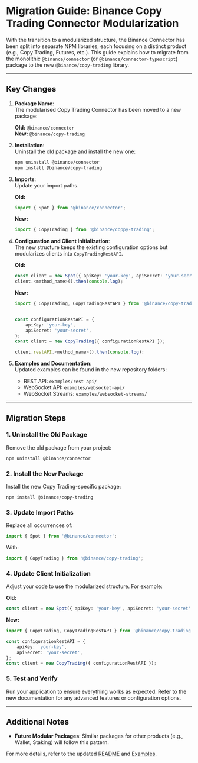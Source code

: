 # Migration Guide: Binance Copy Trading Connector Modularization

With the transition to a modularized structure, the Binance Connector has been split into separate NPM libraries, each focusing on a distinct product (e.g., Copy Trading, Futures, etc.). This guide explains how to migrate from the monolithic `@binance/connector` (or `@binance/connector-typescript`) package to the new `@binance/copy-trading` library.

---

## Key Changes

1. **Package Name**:  
   The modularised Copy Trading Connector has been moved to a new package:

    **Old:** `@binance/connector`  
     **New:** `@binance/copy-trading`

2. **Installation**:  
   Uninstall the old package and install the new one:

    ```bash
    npm uninstall @binance/connector
    npm install @binance/copy-trading
    ```

3. **Imports**:  
   Update your import paths.

    **Old:**

    ```typescript
    import { Spot } from '@binance/connector';
    ```

    **New:**

    ```typescript
    import { CopyTrading } from '@binance/coppy-trading';
    ```

4. **Configuration and Client Initialization**:  
   The new structure keeps the existing configuration options but modularizes clients into `CopyTradingRestAPI`.

    **Old:**

    ```typescript
    const client = new Spot({ apiKey: 'your-key', apiSecret: 'your-secret' });
    client.<method_name>().then(console.log);
    ```

    **New:**

    ```typescript
    import { CopyTrading, CopyTradingRestAPI } from '@binance/copy-trading';


    const configurationRestAPI = {
        apiKey: 'your-key',
        apiSecret: 'your-secret',
    };
    const client = new CopyTrading({ configurationRestAPI });

    client.restAPI.<method_name>().then(console.log);
    ```

5. **Examples and Documentation**:  
   Updated examples can be found in the new repository folders:
    - REST API: `examples/rest-api/`
    - WebSocket API: `examples/websocket-api/`
    - WebSocket Streams: `examples/websocket-streams/`

---

## Migration Steps

### 1. Uninstall the Old Package

Remove the old package from your project:

```bash
npm uninstall @binance/connector
```

### 2. Install the New Package

Install the new Copy Trading-specific package:

```bash
npm install @binance/copy-trading
```

### 3. Update Import Paths

Replace all occurrences of:

```typescript
import { Spot } from '@binance/connector';
```

With:

```typescript
import { CopyTrading } from '@binance/copy-trading';
```

### 4. Update Client Initialization

Adjust your code to use the modularized structure. For example:

**Old:**

```typescript
const client = new Spot({ apiKey: 'your-key', apiSecret: 'your-secret' });
```

**New:**

```typescript
import { CopyTrading, CopyTradingRestAPI } from '@binance/copy-trading';

const configurationRestAPI = {
    apiKey: 'your-key',
    apiSecret: 'your-secret',
};
const client = new CopyTrading({ configurationRestAPI });
```

### 5. Test and Verify

Run your application to ensure everything works as expected. Refer to the new documentation for any advanced features or configuration options.

---

## Additional Notes

- **Future Modular Packages**: Similar packages for other products (e.g., Wallet, Staking) will follow this pattern.

For more details, refer to the updated [README](../README.md) and [Examples](../examples/).
